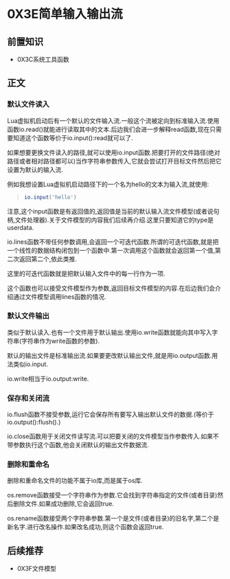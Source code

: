 # 0X3E简单输入输出流

## 前置知识

* 0X3C系统工具函数

## 正文

### 默认文件读入

Lua虚拟机启动后有一个默认的文件输入流.一般这个流被定向到标准输入流.使用函数io.read()就能进行读取其中的文本.后边我们会进一步解释read函数,现在只需要知道这个函数等价于io.input():read就可以了.

如果想要更换文件读入的路径,就可以使用io.input函数.把要打开的文件路径(绝对路径或者相对路径都可以)当作字符串参数传入,它就会尝试打开目标文件然后把它设置为默认的输入流.

例如我想设置Lua虚拟机启动路径下的一个名为hello的文本为输入流,就使用:

>```lua
>io.input('hello')
>```

注意,这个input函数是有返回值的,返回值是当前的默认输入流文件模型(或者说句柄,文件处理器).关于文件模型的内容我们后续再介绍.这里只要知道它的type是userdata.

io.lines函数不带任何参数调用,会返回一个可迭代函数.所谓的可迭代函数,就是把一个线性的数据结构闭包到一个函数中.第一次调用这个函数就会返回第一个值,第二次返回第二个,依此类推.

这里的可迭代函数就是把默认输入文件中的每一行作为一项.

这个函数也可以接受文件模型作为参数,返回目标文件模型的内容.在后边我们会介绍通过文件模型调用lines函数的情况.

### 默认文件输出

类似于默认读入.也有一个文件用于默认输出.使用io.write函数就能向其中写入字符串(字符串作为write函数的参数).

默认的输出文件是标准输出流.如果要更改默认输出文件,就是用io.output函数.用法类似io.input.

io.write相当于io.output:write.

### 保存和关闭流

io.flush函数不接受参数,运行它会保存所有要写入输出默认文件的数据.(等价于io.output():flush().)

io.close函数用于关闭文件读写流.可以把要关闭的文件模型当作参数传入.如果不带参数执行这个函数,他会关闭默认的输出文件数据流.

### 删除和重命名

删除和重命名文件的功能不属于io库,而是属于os库.

os.remove函数接受一个字符串作为参数.它会找到字符串指定的文件(或者目录)然后删除文件.如果成功删除,它会返回true.

os.rename函数接受两个字符串参数.第一个是文件(或者目录)的旧名字,第二个是新名字.进行改名操作.如果改名成功,则这个函数会返回true.

## 后续推荐

* 0X3F文件模型